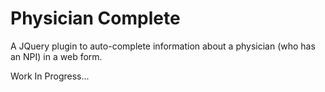 Physician Complete
==================

A JQuery plugin to auto-complete information about a physician (who has an NPI) in a web form.

Work In Progress...
